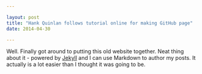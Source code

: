 ```yaml
---

layout: post
title: "Hank Quinlan follows tutorial online for making GitHub page"
date: 2014-04-30

---
```

Well. Finally got around to putting this old website together. Neat thing about it - powered by [Jekyll](http://jekyllrb.com)
and I can use Markdown to author my posts.
It actually is a lot easier than I thought it was going to be.
